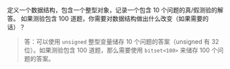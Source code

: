 定义一个数据结构，包含一个整型对象，记录一个包含 10 个问题的真/假测验的解答。
如果测验包含 100 道题，你需要对数据结构做出什么改变（如果需要的话）？

> 答：可以使用 `unsigned` 整型变量储存 10 个问题的答案（unsigned 有 32 位）。如果测验包含 100 道题，那么需要使用 `bitset<100>` 来储存 100 个问题的答案。
